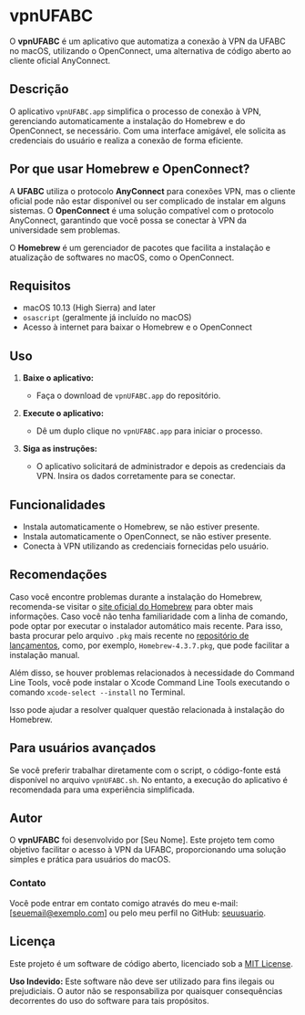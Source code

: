 # vpnUFABC

O **vpnUFABC** é um aplicativo que automatiza a conexão à VPN da UFABC no macOS, utilizando o OpenConnect, uma alternativa de código aberto ao cliente oficial AnyConnect.

## Descrição

O aplicativo `vpnUFABC.app` simplifica o processo de conexão à VPN, gerenciando automaticamente a instalação do Homebrew e do OpenConnect, se necessário. Com uma interface amigável, ele solicita as credenciais do usuário e realiza a conexão de forma eficiente.

## Por que usar Homebrew e OpenConnect?

A **UFABC** utiliza o protocolo **AnyConnect** para conexões VPN, mas o cliente oficial pode não estar disponível ou ser complicado de instalar em alguns sistemas. O **OpenConnect** é uma solução compatível com o protocolo AnyConnect, garantindo que você possa se conectar à VPN da universidade sem problemas.

O **Homebrew** é um gerenciador de pacotes que facilita a instalação e atualização de softwares no macOS, como o OpenConnect.

## Requisitos

- macOS 10.13 (High Sierra) and later
- `osascript` (geralmente já incluído no macOS)
- Acesso à internet para baixar o Homebrew e o OpenConnect

## Uso

1. **Baixe o aplicativo:**
   - Faça o download de `vpnUFABC.app` do repositório.

2. **Execute o aplicativo:**
   - Dê um duplo clique no `vpnUFABC.app` para iniciar o processo.

3. **Siga as instruções:**
   - O aplicativo solicitará de administrador e depois as credenciais da VPN. Insira os dados corretamente para se conectar.

## Funcionalidades

- Instala automaticamente o Homebrew, se não estiver presente.
- Instala automaticamente o OpenConnect, se não estiver presente.
- Conecta à VPN utilizando as credenciais fornecidas pelo usuário.


## Recomendações

Caso você encontre problemas durante a instalação do Homebrew, recomenda-se visitar o [site oficial do Homebrew](https://brew.sh/) para obter mais informações. Caso você não tenha familiaridade com a linha de comando, pode optar por executar o instalador automático mais recente. Para isso, basta procurar pelo arquivo `.pkg` mais recente no [repositório de lançamentos](https://github.com/Homebrew/brew/releases/latest), como, por exemplo, `Homebrew-4.3.7.pkg`, que pode facilitar a instalação manual.

Além disso, se houver problemas relacionados à necessidade do Command Line Tools, você pode instalar o Xcode Command Line Tools executando o comando `xcode-select --install` no Terminal.

Isso pode ajudar a resolver qualquer questão relacionada à instalação do Homebrew.


## Para usuários avançados

Se você preferir trabalhar diretamente com o script, o código-fonte está disponível no arquivo `vpnUFABC.sh`. No entanto, a execução do aplicativo é recomendada para uma experiência simplificada.


## Autor

O **vpnUFABC** foi desenvolvido por [Seu Nome]. Este projeto tem como objetivo facilitar o acesso à VPN da UFABC, proporcionando uma solução simples e prática para usuários do macOS.

### Contato

Você pode entrar em contato comigo através do meu e-mail: [seuemail@exemplo.com] ou pelo meu perfil no GitHub: [seuusuario](https://github.com/seuusuario).

## Licença

Este projeto é um software de código aberto, licenciado sob a [MIT License](https://opensource.org/licenses/MIT).

**Uso Indevido:** Este software não deve ser utilizado para fins ilegais ou prejudiciais. O autor não se responsabiliza por quaisquer consequências decorrentes do uso do software para tais propósitos.